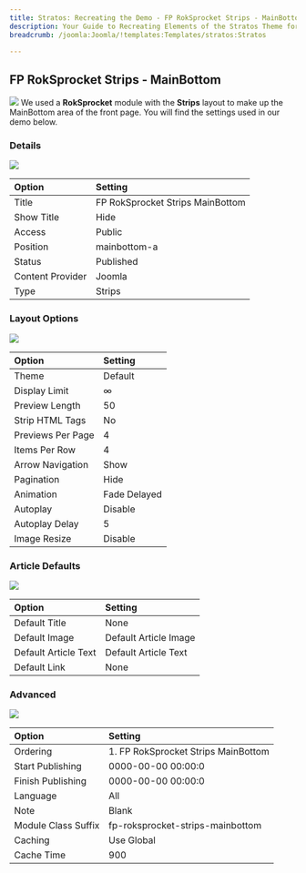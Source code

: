 ```yaml
---
title: Stratos: Recreating the Demo - FP RokSprocket Strips - MainBottom
description: Your Guide to Recreating Elements of the Stratos Theme for Joomla
breadcrumb: /joomla:Joomla/!templates:Templates/stratos:Stratos

---
```


FP RokSprocket Strips - MainBottom
-----
![][mainbottom1]
We used a **RokSprocket** module with the **Strips** layout to make up the MainBottom area of the front page. You will find the settings used in our demo below.

### Details
![][mainbottom2]

| Option | Setting |
|:------|:-------|
| Title | FP RokSprocket Strips MainBottom |
| Show Title | Hide |
| Access | Public |
| Position | mainbottom-a |
| Status | Published |
| Content Provider | Joomla |
| Type | Strips |

### Layout Options
![][mainbottom3]

| Option | Setting |
|:------|:-------|
| Theme | Default |
| Display Limit | ∞ |
| Preview Length | 50 |
| Strip HTML Tags | No |
| Previews Per Page | 4 |
| Items Per Row | 4 |
| Arrow Navigation | Show |
| Pagination | Hide |
| Animation | Fade Delayed |
| Autoplay | Disable |
| Autoplay Delay | 5 |
| Image Resize | Disable |

### Article Defaults
![][mainbottom4]

| Option | Setting |
|:------|:-------|
| Default Title | None |
| Default Image | Default Article Image|
| Default Article Text | Default Article Text |
| Default Link | None |

### Advanced
![][mainbottom5]

| Option | Setting |
|:------|:-------|
| Ordering | 1. FP RokSprocket Strips MainBottom |
| Start Publishing | 0000-00-00 00:00:0 |
| Finish Publishing | 0000-00-00 00:00:0 |
| Language | All |
| Note | Blank |
| Module Class Suffix | fp-roksprocket-strips-mainbottom |
| Caching | Use Global |
| Cache Time | 900 |

[mainbottom1]: assets/mainbottom_1.jpeg
[mainbottom2]: assets/mainbottom_2.jpeg
[mainbottom3]: assets/mainbottom_3.jpeg
[mainbottom4]: assets/mainbottom_4.jpeg
[mainbottom5]: assets/mainbottom_5.jpg